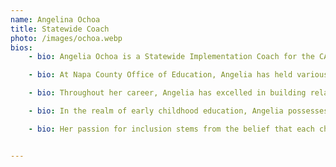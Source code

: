 ```yaml
---
name: Angelina Ochoa
title: Statewide Coach
photo: /images/ochoa.webp
bios: 
    - bio: Angelia Ochoa is a Statewide Implementation Coach for the CA Partnerships for Effective Practices in Transition and Inclusion (PEPTI) project.  She is a passionate and experienced educator, committed to fostering inclusive and equitable learning experiences, with over 30 years in Early Childhood Education. She started as a devoted Head Start parent volunteer and went on to become an infant, toddler, and pre-K teacher, site supervisor, family advocate, site director, and accomplished coach and trainer.

    - bio: At Napa County Office of Education, Angelia has held various roles, including Statewide Embedded Instruction Coach and Instructional Inclusion Coach in Early Childhood Services. She is thrilled to now serve as a Statewide Implementation Coach Manager for the PEPTI project and to partner with selected LEAs across the state in their implementation of Embedded Instruction.

    - bio: Throughout her career, Angelia has excelled in building relationships and collaborating with parents, providers, directors, teachers, and community partners. She prioritizes individualization to meet the diverse needs of children and families. Her profound knowledge of child development, proficiency in Embedded Instruction, and mastery of Practice-Based Coaching have been instrumental in elevating teaching practices and ensuring inclusivity within preschool settings. 

    - bio: In the realm of early childhood education, Angelia possesses expertise in various areas, including the DRDP assessment, Meaningful Observations, Teaching Pyramid, CLASS observations, trauma-informed practices, developmentally appropriate practice, curriculum development, and instructional methodologies. 

    - bio: Her passion for inclusion stems from the belief that each child deserves love, safety, security, respect, a nurturing environment, the opportunity to learn and grow, and the belief that a single caring adult can make a significant impact in a child's life. 


---
```


